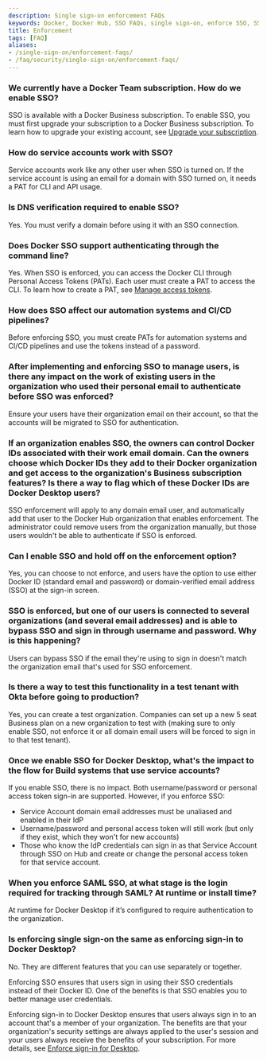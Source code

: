 ```yaml
---
description: Single sign-on enforcement FAQs
keywords: Docker, Docker Hub, SSO FAQs, single sign-on, enforce SSO, SSO enforcement
title: Enforcement
tags: [FAQ]
aliases:
- /single-sign-on/enforcement-faqs/
- /faq/security/single-sign-on/enforcement-faqs/
---
```


### We currently have a Docker Team subscription. How do we enable SSO?

SSO is available with a Docker Business subscription. To enable SSO, you must first upgrade your subscription to a Docker Business subscription. To learn how to upgrade your existing account, see [Upgrade your subscription](../../../subscription/core-subscription/upgrade.md).

### How do service accounts work with SSO?

Service accounts work like any other user when SSO is turned on. If the service account is using an email for a domain with SSO turned on, it needs a PAT for CLI and API usage.

### Is DNS verification required to enable SSO?

Yes. You must verify a domain before using it with an SSO connection.

### Does Docker SSO support authenticating through the command line?

Yes. When SSO is enforced, you can access the Docker CLI through Personal Access Tokens (PATs).  Each user must create a PAT to access the CLI. To learn how to create a PAT, see [Manage access tokens](../../../security/for-developers/access-tokens.md).

### How does SSO affect our automation systems and CI/CD pipelines?

Before enforcing SSO, you must create PATs for automation systems and CI/CD pipelines and use the tokens instead of a password.

### After implementing and enforcing SSO to manage users, is there any impact on the work of existing users in the organization who used their personal email to authenticate before SSO was enforced?

Ensure your users have their organization email on their account, so that the accounts will be migrated to SSO for authentication.

### If an organization enables SSO, the owners can control Docker IDs associated with their work email domain. Can the owners choose which Docker IDs they add to their Docker organization and get access to the organization's Business subscription features? Is there a way to flag which of these Docker IDs are Docker Desktop users?

SSO enforcement will apply to any domain email user, and automatically add that user to the Docker Hub organization that enables enforcement. The administrator could remove users from the organization manually, but those users wouldn't be able to authenticate if SSO is enforced.

### Can I enable SSO and hold off on the enforcement option?

Yes, you can choose to not enforce, and users have the option to use either Docker ID (standard email and password) or domain-verified email address (SSO) at the sign-in screen.

### SSO is enforced, but one of our users is connected to several organizations (and several email addresses) and is able to bypass SSO and sign in through username and password. Why is this happening?

Users can bypass SSO if the email they're using to sign in doesn't match the organization email that's used for SSO enforcement.

### Is there a way to test this functionality in a test tenant with Okta before going to production?

Yes, you can create a test organization. Companies can set up a new 5 seat Business plan on a new organization to test with (making sure to only enable SSO, not enforce it or all domain email users will be forced to sign in to that test tenant).

### Once we enable SSO for Docker Desktop, what's the impact to the flow for Build systems that use service accounts?

If you enable SSO, there is no impact. Both username/password or personal access token sign-in are supported.
However, if you enforce SSO:

- Service Account domain email addresses must be unaliased and enabled in their IdP
- Username/password and personal access token will still work (but only if they exist, which they won't for new accounts)
- Those who know the IdP credentials can sign in as that Service Account through SSO on Hub and create or change the personal access token for that service account.

### When you enforce SAML SSO, at what stage is the login required for tracking through SAML? At runtime or install time?

At runtime for Docker Desktop if it’s configured to require authentication to the organization.

### Is enforcing single sign-on the same as enforcing sign-in to Docker Desktop?

No. They are different features that you can use separately or together.

Enforcing SSO ensures that users sign in using their SSO credentials instead of their Docker ID. One of the benefits is that SSO enables you to better manage user credentials.

Enforcing sign-in to Docker Desktop ensures that users always sign in to an
account that's a member of your organization. The benefits are that your organization's security settings are always applied to the user's session and your users always receive the benefits of your subscription. For more details, see [Enforce sign-in for Desktop](../../../security/for-admins/configure-sign-in.md).
